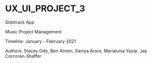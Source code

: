 # UX_UI_PROJECT_3
Sidetrack App

Music Project Management

Timeline: January - February 2021

Authors:
Stacey Odo,
Ben Almen,
Saniya Arora,
Marialuisa Yazar,
Jay Corcoran-Shaffer
